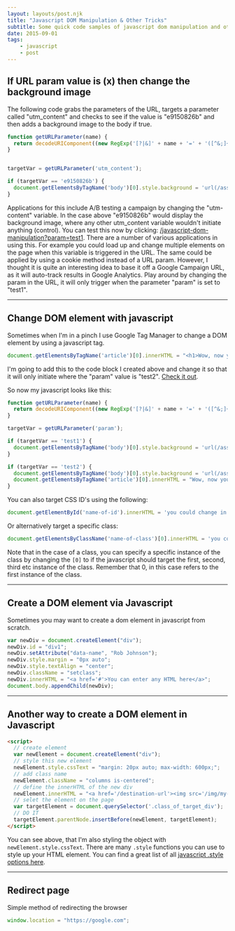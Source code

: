 ```yaml
---
layout: layouts/post.njk
title: "Javascript DOM Manipulation & Other Tricks"
subtitle: Some quick code samples of javascript dom manipulation and other handy snippets
date: 2015-09-01
tags:
    - javascript
    - post
---
```


## If URL param value is (x) then change the background image

The following code grabs the parameters of the URL, targets a parameter called "utm_content" and checks to see if the value is "e9150826b" and then adds a background image to the body if true.

``` js
function getURLParameter(name) {
  return decodeURIComponent((new RegExp('[?|&]' + name + '=' + '([^&;]+?)(&|#|;|$)').exec(location.search)||[,""])[1].replace(/\+/g, '%20'))||null;
}


targetVar = getURLParameter('utm_content');

if (targetVar == 'e9150826b') {
  document.getElementsByTagName('body')[0].style.background = 'url(/assets/img/content/stars2.jpg)';
}
```

Applications for this include A/B testing a campaign by changing the "utm-content" variable. In the case above "e9150826b" would display the background image, where any other utm_content variable wouldn't initiate anything (control). You can test this now by clicking: [/javascript-dom-manipulation?param=test1](/javascript-dom-manipulation?param=test1). There are a number of various applications in using this. For example you could load up and change multiple elements on the page when this variable is triggered in the URL. The same could be applied by using a cookie method instead of a URL param. However, I thought it is quite an interesting idea to base it off a Google Campaign URL, as it will auto-track results in Google Analytics. Play around by changing the param in the URL, it will only trigger when the parameter "param" is set to "test1".

___

## Change DOM element with javascript

Sometimes when I'm in a pinch I use Google Tag Manager to change a DOM element by using a javascript tag.

``` js
document.getElementsByTagName('article')[0].innerHTML = "<h1>Wow, now you've gone and done it! Where did all the content go?</h1><p><a href='/javascript-dom-manipulation'>click here to get back to the post</a></p>";
```

I'm going to add this to the code block I created above and change it so that it will only initiate where the "param" value is "test2". [Check it out](/javascript-dom-manipulation?param=test2).

So now my javascript looks like this:

``` js
function getURLParameter(name) {
  return decodeURIComponent((new RegExp('[?|&]' + name + '=' + '([^&;]+?)(&|#|;|$)').exec(location.search)||[,""])[1].replace(/\+/g, '%20'))||null;
}

targetVar = getURLParameter('param');

if (targetVar == 'test1') {
  document.getElementsByTagName('body')[0].style.background = 'url(/assets/img/content/green-bg.jpg)';
}

if (targetVar == 'test2') {
  document.getElementsByTagName('body')[0].style.background = 'url(/assets/img/content/stars2.jpg)';
  document.getElementsByTagName('article')[0].innerHTML = "Wow, now you've gone and done it! Where did all the content go?<a href='/javascript-dom-manipulation'>click here to get back to the post</a>";
}
```

You can also target CSS ID's using the following:

``` js
document.getElementById('name-of-id').innerHTML = 'you could change in image, text etc';
```

Or alternatively target a specific class:

``` js
document.getElementsByClassName('name-of-class')[0].innerHTML = 'you could change in image, text etc';
```

Note that in the case of a class, you can specify a specific instance of the class by changing the `[0]` to if the javascript should target the first, second, third etc instance of the class. Remember that 0, in this case refers to the first instance of the class.

___

## Create a DOM element via Javascript

Sometimes you may want to create a dom element in javascript from scratch.

``` js
var newDiv = document.createElement("div");
newDiv.id = "div1";
newDiv.setAttribute("data-name", "Rob Johnson");
newDiv.style.margin = "0px auto";
newDiv.style.textAlign = "center";
newDiv.className = "setclass";
newDiv.innerHTML = "<a href='#'>You can enter any HTML here</a>";
document.body.appendChild(newDiv);
```

___

## Another way to create a DOM element in Javascript

``` html
<script>
  // create element
  var newElement = document.createElement("div");
  // style this new element
  newElement.style.cssText = "margin: 20px auto; max-width: 600px;";
  // add class name
  newElement.className = "columns is-centered";
  // define the innerHTML of the new div
  newElement.innerHTML = "<a href='/destination-url'><img src='/img/my-super-awesome-image.jpg'></a>";
  // selet the element on the page
  var targetElement = document.querySelector('.class_of_target_div');
  // DO IT
  targetElement.parentNode.insertBefore(newElement, targetElement);
</script>
```

You can see above, that I'm also styling the object with `newElement.style.cssText`. There are many `.style` functions you can use to style up your HTML element. You can find a great list of all [javascript .style options here](https://www.w3schools.com/jsref/dom_obj_style.asp).

___

## Redirect page

Simple method of redirecting the browser

``` js
window.location = "https://google.com";
```


<script>
function getURLParameter(name) {
return decodeURIComponent((new RegExp('[?|&]' + name + '=' + '([^&;]+?)(&|#|;|$)').exec(location.search)||[,""])[1].replace(/\+/g, '%20'))||null;}

targetVar = getURLParameter('param');

if (targetVar == 'test1') {
  document.getElementsByTagName('body')[0].style.background = 'url(/assets/img/content/green-bg.jpg)';
}

if (targetVar == 'test2') {
  document.getElementsByTagName('body')[0].style.background = 'url(/assets/img/content/stars2.jpg)';
  document.getElementsByClass('content')[0].innerHTML = "<h1>Wow, now you've gone and done it! Where did all the content go?</h1><p><a href='/javascript-dom-manipulation'>click here to get back to the post</a></p>";
}
</script>
